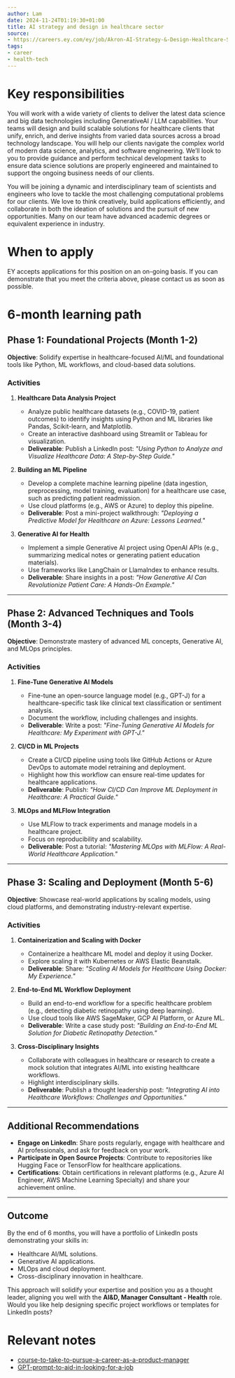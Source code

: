 ```yaml
---
author: Lam
date: 2024-11-24T01:19:30+01:00
title: AI strategy and design in healthcare sector
source:
- https://careers.ey.com/ey/job/Akron-AI-Strategy-&-Design-Healthcare-Sector-Manager-Consulting-Location-OPEN-OH-44305/1100168101/
tags:
- career
- health-tech
---
```


# Key responsibilities

You will work with a wide variety of clients to deliver the latest data science and big data technologies including GenerativeAI / LLM capabilities. Your teams will design and build scalable solutions for healthcare clients that unify, enrich, and derive insights from varied data sources across a broad technology landscape. You will help our clients navigate the complex world of modern data science, analytics, and software engineering.  We’ll look to you to provide guidance and perform technical development tasks to ensure data science solutions are properly engineered and maintained to support the ongoing business needs of our clients. 

You will be joining a dynamic and interdisciplinary team of scientists and engineers who love to tackle the most challenging computational problems for our clients. We love to think creatively, build applications efficiently, and collaborate in both the ideation of solutions and the pursuit of new opportunities. Many on our team have advanced academic degrees or equivalent experience in industry. 

# When to apply

EY accepts applications for this position on an on-going basis. If you can demonstrate that you meet the criteria above, please contact us as soon as possible.

# 6-month learning path

## **Phase 1: Foundational Projects (Month 1-2)**  

**Objective**: Solidify expertise in healthcare-focused AI/ML and foundational tools like Python, ML workflows, and cloud-based data solutions.  

### **Activities**  

1. **Healthcare Data Analysis Project**  
   - Analyze public healthcare datasets (e.g., COVID-19, patient outcomes) to identify insights using Python and ML libraries like Pandas, Scikit-learn, and Matplotlib.  
   - Create an interactive dashboard using Streamlit or Tableau for visualization.  
   - **Deliverable**: Publish a LinkedIn post: *"Using Python to Analyze and Visualize Healthcare Data: A Step-by-Step Guide."*  

2. **Building an ML Pipeline**  
   - Develop a complete machine learning pipeline (data ingestion, preprocessing, model training, evaluation) for a healthcare use case, such as predicting patient readmission.  
   - Use cloud platforms (e.g., AWS or Azure) to deploy this pipeline.  
   - **Deliverable**: Post a mini-project walkthrough: *"Deploying a Predictive Model for Healthcare on Azure: Lessons Learned."*  

3. **Generative AI for Health**  
   - Implement a simple Generative AI project using OpenAI APIs (e.g., summarizing medical notes or generating patient education materials).  
   - Use frameworks like LangChain or LlamaIndex to enhance results.  
   - **Deliverable**: Share insights in a post: *"How Generative AI Can Revolutionize Patient Care: A Hands-On Example."*  

---

## **Phase 2: Advanced Techniques and Tools (Month 3-4)**  

**Objective**: Demonstrate mastery of advanced ML concepts, Generative AI, and MLOps principles.  

### **Activities**  

1. **Fine-Tune Generative AI Models**  
   - Fine-tune an open-source language model (e.g., GPT-J) for a healthcare-specific task like clinical text classification or sentiment analysis.  
   - Document the workflow, including challenges and insights.  
   - **Deliverable**: Write a post: *"Fine-Tuning Generative AI Models for Healthcare: My Experiment with GPT-J."*  

2. **CI/CD in ML Projects**  
   - Create a CI/CD pipeline using tools like GitHub Actions or Azure DevOps to automate model retraining and deployment.  
   - Highlight how this workflow can ensure real-time updates for healthcare applications.  
   - **Deliverable**: Publish: *"How CI/CD Can Improve ML Deployment in Healthcare: A Practical Guide."*  

3. **MLOps and MLFlow Integration**  
   - Use MLFlow to track experiments and manage models in a healthcare project.  
   - Focus on reproducibility and scalability.  
   - **Deliverable**: Post a tutorial: *"Mastering MLOps with MLFlow: A Real-World Healthcare Application."*  

---

## **Phase 3: Scaling and Deployment (Month 5-6)**  

**Objective**: Showcase real-world applications by scaling models, using cloud platforms, and demonstrating industry-relevant expertise.  

### **Activities**  

1. **Containerization and Scaling with Docker**  
   - Containerize a healthcare ML model and deploy it using Docker.  
   - Explore scaling it with Kubernetes or AWS Elastic Beanstalk.  
   - **Deliverable**: Share: *"Scaling AI Models for Healthcare Using Docker: My Experience."*  

2. **End-to-End ML Workflow Deployment**  
   - Build an end-to-end workflow for a specific healthcare problem (e.g., detecting diabetic retinopathy using deep learning).  
   - Use cloud tools like AWS SageMaker, GCP AI Platform, or Azure ML.  
   - **Deliverable**: Write a case study post: *"Building an End-to-End ML Solution for Diabetic Retinopathy Detection."*  

3. **Cross-Disciplinary Insights**  
   - Collaborate with colleagues in healthcare or research to create a mock solution that integrates AI/ML into existing healthcare workflows.  
   - Highlight interdisciplinary skills.  
   - **Deliverable**: Publish a thought leadership post: *"Integrating AI into Healthcare Workflows: Challenges and Opportunities."*  

---

## **Additional Recommendations**  

- **Engage on LinkedIn**: Share posts regularly, engage with healthcare and AI professionals, and ask for feedback on your work.  
- **Participate in Open Source Projects**: Contribute to repositories like Hugging Face or TensorFlow for healthcare applications.  
- **Certifications**: Obtain certifications in relevant platforms (e.g., Azure AI Engineer, AWS Machine Learning Specialty) and share your achievement online.  

---

## **Outcome**  

By the end of 6 months, you will have a portfolio of LinkedIn posts demonstrating your skills in:  
- Healthcare AI/ML solutions.  
- Generative AI applications.  
- MLOps and cloud deployment.  
- Cross-disciplinary innovation in healthcare.

This approach will solidify your expertise and position you as a thought leader, aligning you well with the **AI&D, Manager Consultant - Health** role. Would you like help designing specific project workflows or templates for LinkedIn posts?

# Relevant notes

- [course-to-take-to-pursue-a-career-as-a-product-manager](Areas/course-to-take-to-pursue-a-career-as-a-product-manager.md) 
- [GPT-prompt-to-aid-in-looking-for-a-job](Resources/GPT-prompt-to-aid-in-looking-for-a-job.md) 
